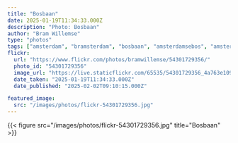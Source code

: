 ```yaml
---
title: "Bosbaan"
date: 2025-01-19T11:34:33.000Z
description: "Photo: Bosbaan"
author: "Bram Willemse"
type: "photos"
tags: ["amsterdam", "bramsterdam", "bosbaan", "amsterdamsebos", "amsterdamse", "bos"]
flickr:
  url: "https://www.flickr.com/photos/bramwillemse/54301729356/"
  photo_id: "54301729356"
  image_url: "https://live.staticflickr.com/65535/54301729356_4a763e109e_h.jpg"
  date_taken: "2025-01-19T11:34:33.000Z"
  date_published: "2025-02-02T09:10:15.000Z"

featured_image:
  src: "/images/photos/flickr-54301729356.jpg"
---
```


{{< figure src="/images/photos/flickr-54301729356.jpg" title="Bosbaan" >}}
